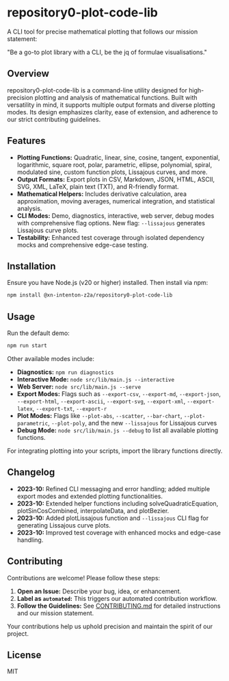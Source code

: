 # repository0-plot-code-lib

A CLI tool for precise mathematical plotting that follows our mission statement:

"Be a go-to plot library with a CLI, be the jq of formulae visualisations."

## Overview

repository0-plot-code-lib is a command-line utility designed for high-precision plotting and analysis of mathematical functions. Built with versatility in mind, it supports multiple output formats and diverse plotting modes. Its design emphasizes clarity, ease of extension, and adherence to our strict contributing guidelines.

## Features

- **Plotting Functions:** Quadratic, linear, sine, cosine, tangent, exponential, logarithmic, square root, polar, parametric, ellipse, polynomial, spiral, modulated sine, custom function plots, Lissajous curves, and more.
- **Output Formats:** Export plots in CSV, Markdown, JSON, HTML, ASCII, SVG, XML, LaTeX, plain text (TXT), and R-friendly format.
- **Mathematical Helpers:** Includes derivative calculation, area approximation, moving averages, numerical integration, and statistical analysis.
- **CLI Modes:** Demo, diagnostics, interactive, web server, debug modes with comprehensive flag options. New flag: `--lissajous` generates Lissajous curve plots.
- **Testability:** Enhanced test coverage through isolated dependency mocks and comprehensive edge-case testing.

## Installation

Ensure you have Node.js (v20 or higher) installed. Then install via npm:

```bash
npm install @xn-intenton-z2a/repository0-plot-code-lib
```

## Usage

Run the default demo:

```bash
npm run start
```

Other available modes include:

- **Diagnostics:** `npm run diagnostics`
- **Interactive Mode:** `node src/lib/main.js --interactive`
- **Web Server:** `node src/lib/main.js --serve`
- **Export Modes:** Flags such as `--export-csv`, `--export-md`, `--export-json`, `--export-html`, `--export-ascii`, `--export-svg`, `--export-xml`, `--export-latex`, `--export-txt`, `--export-r`
- **Plot Modes:** Flags like `--plot-abs`, `--scatter`, `--bar-chart`, `--plot-parametric`, `--plot-poly`, and the new `--lissajous` for Lissajous curves
- **Debug Mode:** `node src/lib/main.js --debug` to list all available plotting functions.

For integrating plotting into your scripts, import the library functions directly.

## Changelog

- **2023-10:** Refined CLI messaging and error handling; added multiple export modes and extended plotting functionalities.
- **2023-10:** Extended helper functions including solveQuadraticEquation, plotSinCosCombined, interpolateData, and plotBezier.
- **2023-10:** Added plotLissajous function and `--lissajous` CLI flag for generating Lissajous curve plots.
- **2023-10:** Improved test coverage with enhanced mocks and edge-case handling.

## Contributing

Contributions are welcome! Please follow these steps:

1. **Open an Issue:** Describe your bug, idea, or enhancement.
2. **Label as `automated`:** This triggers our automated contribution workflow.
3. **Follow the Guidelines:** See [CONTRIBUTING.md](./CONTRIBUTING.md) for detailed instructions and our mission statement.

Your contributions help us uphold precision and maintain the spirit of our project.

## License

MIT
